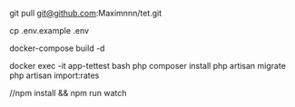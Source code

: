 git pull git@github.com:Maximnnn/tet.git

cp .env.example .env

docker-compose build -d

docker exec -it app-tettest bash
php composer install 
php artisan migrate
php artisan import:rates



//npm install && npm run watch
